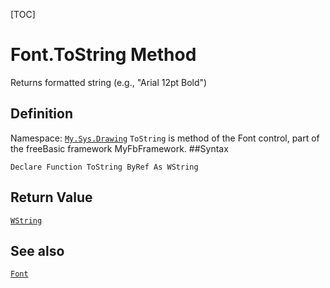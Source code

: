 [TOC]
# Font.ToString Method
Returns formatted string (e.g., "Arial 12pt Bold")
## Definition
Namespace: [`My.Sys.Drawing`](My.Sys.Drawing.md)
`ToString` is method of the Font control, part of the freeBasic framework MyFbFramework.
##Syntax
```freeBasic
Declare Function ToString ByRef As WString
```


## Return Value
[`WString`]("https://www.freebasic.net/wiki/KeyPgWString")
## See also
[`Font`](Font.md)
